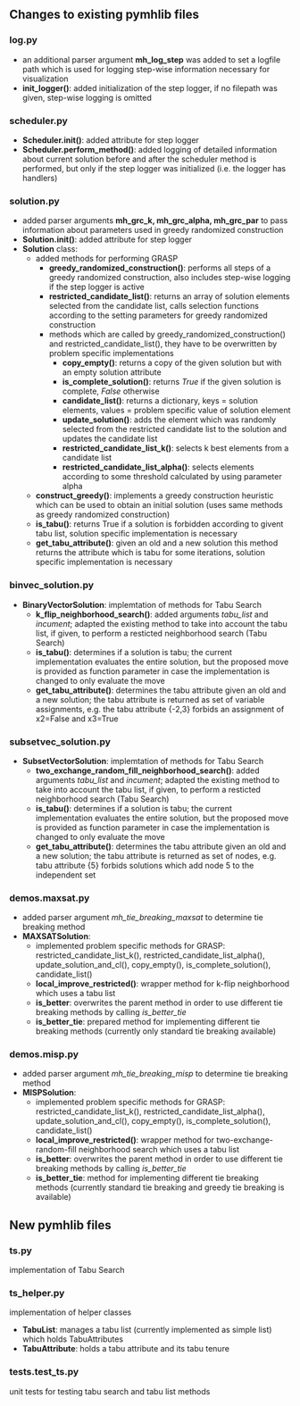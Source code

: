 ## Changes to existing pymhlib files

### log.py

- an additional parser argument **mh_log_step** was added to set a logfile path which is used for logging step-wise information necessary for visualization
- **init_logger()**: added initialization of the step logger, if no filepath was given, step-wise logging is omitted

### scheduler.py

- **Scheduler.__init__()**: added attribute for step logger
- **Scheduler.perform_method()**: added logging of detailed information about current solution before and after the scheduler method is performed, but only if the step logger was initialized (i.e. the logger has handlers)


### solution.py

- added parser arguments **mh_grc_k, mh_grc_alpha, mh_grc_par** to pass information about parameters used in greedy randomized construction
- **Solution.__init__()**: added attribute for step logger
- **Solution** class: 
    - added methods for performing GRASP
        - **greedy_randomized_construction()**: performs all steps of a greedy randomized construction, also includes step-wise logging if the step logger is active
        - **restricted_candidate_list()**: returns an array of solution elements selected from the candidate list, calls selection functions according to the setting parameters for greedy randomized construction
        - methods which are called by greedy_randomized_construction() and restricted_candidate_list(), they have to be overwritten by problem specific implementations
            - **copy_empty()**: returns a copy of the given solution but with an empty solution attribute
            - **is_complete_solution()**: returns *True* if the given solution is complete, *False* otherwise
            - **candidate_list()**: returns a dictionary, keys = solution elements, values = problem specific value of solution element
            - **update_solution()**: adds the element which was randomly selected from the restricted candidate list to the solution and updates the candidate list
            - **restricted_candidate_list_k()**: selects k best elements from a candidate list
            - **restricted_candidate_list_alpha()**: selects elements according to some threshold calculated by using parameter alpha
    - **construct_greedy()**: implements a greedy construction heuristic which can be used to obtain an initial solution (uses same methods as greedy randomized construction)
    - **is_tabu()**: returns True if a solution is forbidden according to givent tabu list, solution specific implementation is necessary
    - **get_tabu_attribute()**: given an old and a new solution this method returns the attribute which is tabu for some iterations, solution specific implementation is necessary


### binvec_solution.py
- **BinaryVectorSolution**: implemtation of methods for Tabu Search
    - **k_flip_neighborhood_search()**: added arguments *tabu_list* and *incument*; adapted the existing method to take into account the tabu list, if given, to perform a resticted neighborhood search (Tabu Search)
    - **is_tabu()**: determines if a solution is tabu; the current implementation evaluates the entire solution, but the proposed move is provided as function parameter in case the implementation is changed to only evaluate the move
    - **get_tabu_attribute()**: determines the tabu attribute given an old and a new solution; the tabu attribute is returned as set of variable assignments, e.g. the tabu attribute {-2,3} forbids an assignment of x2=False and x3=True


### subsetvec_solution.py
- **SubsetVectorSolution**: implemtation of methods for Tabu Search
    - **two_exchange_random_fill_neighborhood_search()**: added arguments *tabu_list* and *incument*; adapted the existing method to take into account the tabu list, if given, to perform a resticted neighborhood search (Tabu Search)
    - **is_tabu()**: determines if a solution is tabu; the current implementation evaluates the entire solution, but the proposed move is provided as function parameter in case the implementation is changed to only evaluate the move
    - **get_tabu_attribute()**: determines the tabu attribute given an old and a new solution; the tabu attribute is returned as set of nodes, e.g. tabu attribute {5} forbids solutions which add node 5 to the independent set


### demos.maxsat.py
- added parser argument *mh_tie_breaking_maxsat* to determine tie breaking method
- **MAXSATSolution**: 
    - implemented problem specific methods for GRASP: restricted_candidate_list_k(), restricted_candidate_list_alpha(), update_solution_and_cl(), copy_empty(), is_complete_solution(), candidate_list()
    - **local_improve_restricted()**: wrapper method for k-flip neighborhood which uses a tabu list
    - **is_better**: overwrites the parent method in order to use different tie breaking methods by calling *is_better_tie*
    - **is_better_tie**: prepared method for implementing different tie breaking methods (currently only standard tie breaking available)


### demos.misp.py
- added parser argument *mh_tie_breaking_misp* to determine tie breaking method
- **MISPSolution**:
    - implemented problem specific methods for GRASP: restricted_candidate_list_k(), restricted_candidate_list_alpha(), update_solution_and_cl(), copy_empty(), is_complete_solution(), candidate_list()
    - **local_improve_restricted()**: wrapper method for two-exchange-random-fill neighborhood search which uses a tabu list
    - **is_better**: overwrites the parent method in order to use different tie breaking methods by calling *is_better_tie*
    - **is_better_tie**: method for implementing different tie breaking methods (currently standard tie breaking and greedy tie breaking is available)


## New pymhlib files

### ts.py
implementation of Tabu Search

### ts_helper.py
implementation of helper classes 
- **TabuList**: manages a tabu list (currently implemented as simple list) which holds TabuAttributes
- **TabuAttribute**: holds a tabu attribute and its tabu tenure

### tests.test_ts.py
unit tests for testing tabu search and tabu list methods